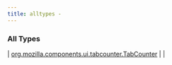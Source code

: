 ```yaml
---
title: alltypes - 
---
```


### All Types

| [org.mozilla.components.ui.tabcounter.TabCounter](../org.mozilla.components.ui.tabcounter/-tab-counter/index.html) |  |

